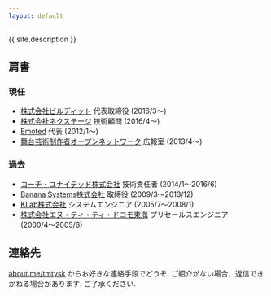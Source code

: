 ```yaml
---
layout: default
---
```


{{ site.description }}

## 肩書

### 現任

* [株式会社ビルディット](http://bldt.jp) 代表取締役 (2016/3〜)
* [株式会社ネクステージ](http://i-nextage.co.jp) 技術顧問 (2016/4〜)
* [Emoted](http://emoted.in) 代表 (2012/1〜)
* [舞台芸術制作者オープンネットワーク](http://onpam.net) 広報室 (2013/4〜)

### 過去

* [コーチ・ユナイテッド株式会社](http://cunited.jp) 技術責任者 (2014/1〜2016/6)
* [Banana Systems株式会社](http://banana.systems/) 取締役 (2009/3〜2013/12)
* [KLab株式会社](http://www.klab.com/) システムエンジニア (2005/7〜2008/1)
* [株式会社エヌ・ティ・ティ・ドコモ東海](http://www.nttdocomo.co.jp/) プリセールスエンジニア (2000/4〜2005/6)

## 連絡先

[about.me/tmtysk](https://about.me/tmtysk) からお好きな連絡手段でどうぞ. ご紹介がない場合、返信できかねる場合があります. ご了承ください.

